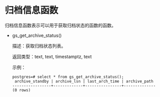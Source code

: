 # 归档信息函数

归档信息函数表示可以用于获取归档状态的函数的函数。

- gs_get_archive_status()

  描述：获取归档状态列表。

  返回类型：text, text, timestamptz, text

  示例：

  ```
  postgres=# select * from gs_get_archive_status();
   archive_standby | archive_lsn | last_arch_time | archive_path 
  -----------------+-------------+----------------+--------------
  (0 rows)
  ```

  